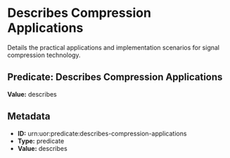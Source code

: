 # Describes Compression Applications

Details the practical applications and implementation scenarios for signal compression technology.

## Predicate: Describes Compression Applications

**Value:** describes

## Metadata

- **ID:** urn:uor:predicate:describes-compression-applications
- **Type:** predicate
- **Value:** describes
